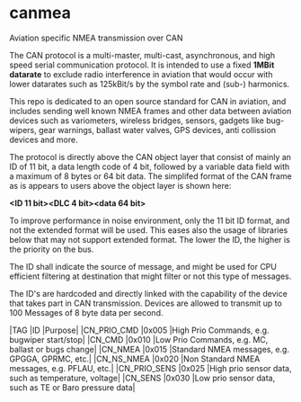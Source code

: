 # canmea
Aviation specific NMEA transmission over CAN

The CAN protocol is a multi-master, multi-cast, asynchronous, and high speed serial communication protocol.
It is intended to use a fixed <b>1MBit datarate</b> to exclude radio interference in aviation that would occur with lower datarates such as 125kBit/s by the symbol rate and (sub-) harmonics.

This repo is dedicated to an open source standard for CAN in aviation, and includes sending well known NMEA frames and other data between aviation devices such as variometers, wireless bridges, sensors, gadgets like bug-wipers, gear warnings, ballast water valves, GPS devices, anti collission devices and more.

The protocol is directly above the CAN object layer that consist of mainly an ID of 11 bit, a data length code of 4 bit, followed by a variable data field with a maximum of 8 bytes or 64 bit data. The simplifed format of the CAN frame as is appears to users above the object layer is shown here:

<b><ID 11 bit><DLC 4 bit><data 64 bit></b>

To improve performance in noise environment, only the 11 bit ID format, and not the extended format will be used. This eases also the usage of libraries below that may not support extended format. 
The lower the ID, the higher is the priority on the bus.

The ID shall indicate the source of message, and might be used for CPU efficient filtering at destination that might filter or not this type of messages.
  
The ID's are hardcoded and directly linked with the capability of the device that takes part in CAN transmission. Devices are allowed to transmit up to 100 Messages of 8 byte data per second.  


|TAG          |ID      |Purpose|
|CN_PRIO_CMD  |0x005   |High Prio Commands, e.g. bugwiper start/stop|
|CN_CMD       |0x010   |Low Prio Commands, e.g. MC, ballast or bugs change|
|CN_NMEA      |0x015   |Standard NMEA messages, e.g. GPGGA, GPRMC, etc.|
|CN_NS_NMEA   |0x020   |Non Standard NMEA messages, e.g. PFLAU, etc.|
|CN_PRIO_SENS |0x025   |High prio sensor data, such as temperature, voltage|
|CN_SENS      |0x030   |Low prio sensor data, such as TE or Baro pressure data|

 
